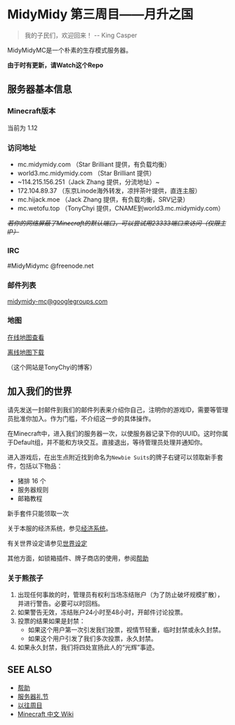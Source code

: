 MidyMidy 第三周目——月升之国
=====

> 我的子民们，欢迎回来！ -- King Casper

MidyMidyMC是一个朴素的生存模式服务器。

**由于时有更新，请Watch这个Repo**

服务器基本信息
--------------

### Minecraft版本

当前为 1.12


### 访问地址

* mc.midymidy.com （Star Brilliant 提供，有负载均衡）
* world3.mc.midymidy.com （Star Brilliant 提供）
* ~114.215.156.251（Jack Zhang 提供，分流地址）~
* 172.104.89.37 （东京Linode海外转发，凉拌茶叶提供，直连主服）
* mc.hijack.moe （Jack Zhang 提供，有负载均衡，SRV记录）
* mc.wetofu.top （TonyChyi 提供，CNAME到world3.mc.midymidy.com）

*<del>若你的网络屏蔽了Minecraft的默认端口，可以尝试用23333端口来访问（仅限主IP）</del>*

### IRC
\#MidyMidymc @freenode.net

### 邮件列表

midymidy-mc@googlegroups.com

### 地图
[在线地图查看](https://wetofu.top/midymidymc/)

[离线地图下载](https://wetofu.top/midymidymc/mapcreater_rendered.tar.bz2)

（这个网站是TonyChyi的博客）

加入我们的世界
--------------

请先发送一封邮件到我们的邮件列表来介绍你自己，注明你的游戏ID，需要等管理员批准你加入。作为门槛，不介绍这一步的具体操作。

在Minecraft中，进入我们的服务器一次，以使服务器记录下你的UUID。这时你属于Default组，并不能和方块交互。直接退出，等待管理员处理并通知你。

进入游戏后，在出生点附近找到命名为`Newbie Suits`的牌子右键可以领取新手套件，包括以下物品：
* 猪排 16 个
* 服务器规则
* 邮箱教程

新手套件只能领取一次

关于本服的经济系统，参见[经济系统](经济系统.md)。

有关世界设定请参见[世界设定](世界设定.md)

其他方面，如锁箱插件、牌子商店的使用，参阅[帮助](帮助.md)

### 关于熊孩子

1. 出现任何事故的时，管理员有权利当场冻结账户（为了防止破坏规模扩散），并进行警告。必要可以时回档。
2. 如果警告无效，冻结账户24小时至48小时，开邮件讨论投票。
3. 投票的结果如果是封禁：
	- 如果这个用户第一次引发我们投票，视情节轻重，临时封禁或永久封禁。
	- 如果这个用户引发了我们多次投票，永久封禁。
4. 如果永久封禁，我们将四处宣扬此人的“光辉”事迹。

SEE ALSO
--------
* [帮助](帮助.md)
* [服务器礼节](服务器礼节.md)
* [以往周目](以往周目.md)
* [Minecraft 中文 Wiki](http://minecraft-zh.gamepedia.com)
